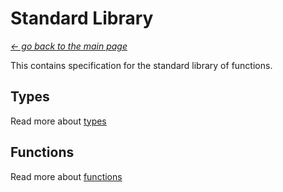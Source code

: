 # Standard Library
[*← go back to the main page*](https://github.com/nix2io/zuse)

This contains specification for the standard library of functions.

## Types

Read more about [types](./types.md)

## Functions

Read more about [functions](./functions.md)
